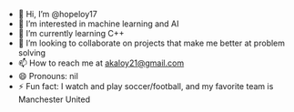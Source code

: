 - 👋 Hi, I’m @hopeloy17
- 👀 I’m interested in machine learning and AI
- 🌱 I’m currently learning C++
- 💞️ I’m looking to collaborate on projects that make me better at problem solving
- 📫 How to reach me at akaloy21@gmail.com
- 😄 Pronouns: nil
- ⚡ Fun fact: I watch and play soccer/football, and my favorite team is Manchester United

<!---
hopeloy17/hopeloy17 is a ✨ special ✨ repository because its `README.md` (this file) appears on your GitHub profile.
You can click the Preview link to take a look at your changes.
--->
